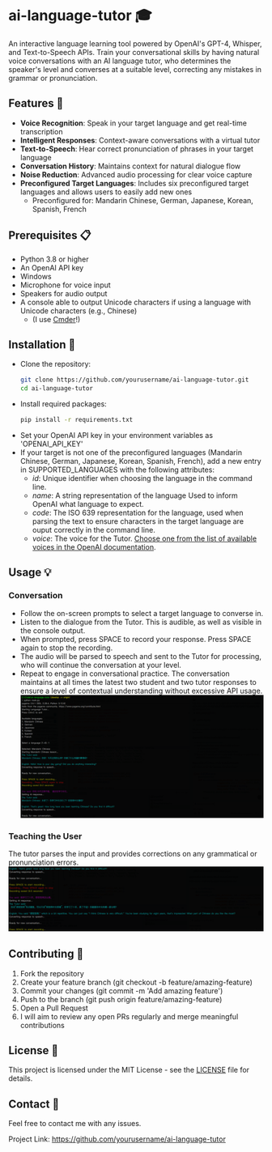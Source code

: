 # ai-language-tutor 🎓
An interactive language learning tool powered by OpenAI's GPT-4, Whisper, and Text-to-Speech APIs. Train your conversational skills by having natural voice conversations with an AI language tutor, who determines the speaker's level and converses at a suitable level, correcting any mistakes in grammar or pronunciation.

## Features 🌟
<ul>
  <li><b>Voice Recognition</b>: Speak in your target language and get real-time transcription</li>
  <li><b>Intelligent Responses</b>: Context-aware conversations with a virtual tutor</li>
  <li><b>Text-to-Speech</b>: Hear correct pronunciation of phrases in your target language</li>
  <li><b>Conversation History</b>: Maintains context for natural dialogue flow</li>
  <li><b>Noise Reduction</b>: Advanced audio processing for clear voice capture</li>
  <li><b>Preconfigured Target Languages</b>: Includes six preconfigured target languages and allows users to easily add new ones
    <ul>
      <li>Preconfigured for: Mandarin Chinese, German, Japanese, Korean, Spanish, French</li>
    </ul>
  </li>
</ul>
 
## Prerequisites 📋
<ul>
  <li>Python 3.8 or higher</li>
  <li>An OpenAI API key</li>
  <li>Windows</li>
  <li>Microphone for voice input</li>
  <li>Speakers for audio output</li>
  <li>A console able to output Unicode characters if using a language with Unicode characters (e.g., Chinese)
      <ul>
        <li>(I use <a href="https://cmder.app/">Cmder</a>!)</li>
      </ul>
</ul>

## Installation 🔧
<ul>
<li>Clone the repository:</li>
  
```bash
git clone https://github.com/yourusername/ai-language-tutor.git
cd ai-language-tutor
```
<li>Install required packages:</li>

```bash
pip install -r requirements.txt
```
  <li>Set your OpenAI API key in your environment variables as 'OPENAI_API_KEY'</li>
  <li>If your target is not one of the preconfigured languages (Mandarin Chinese, German, Japanese, Korean, Spanish, French), add a new entry in SUPPORTED_LANGUAGES with the following attributes:
    <ul>
  <li><i>id</i>: Unique identifier when choosing the language in the command line.</li>
  <li><i>name</i>: A string representation of the language Used to inform OpenAI what language to expect.</li>
  <li><i>code</i>: The ISO 639 representation for the language, used when parsing the text to ensure characters in the target language are ouput correctly in the command line.</li>
  <li><i>voice</i>: The voice for the Tutor. <a href="https://platform.openai.com/docs/guides/text-to-speech#voice-options">Choose one from the list of available voices in the OpenAI documentation</a>.</li>
    </ul>
    </li>
</ul>


## Usage 💡
### Conversation
<ul>
  <li>Follow the on-screen prompts to select a target language to converse in.</li>
  <li>Listen to the dialogue from the Tutor. This is audible, as well as visible in the console output.</li>
  <li>When prompted, press SPACE to record your response. Press SPACE again to stop the recording.</li>
  <li>The audio will be parsed to speech and sent to the Tutor for processing, who will continue the conversation at your level.</li>
  <li>Repeat to engage in conversational practice. The conversation maintains at all times the latest two student and two tutor responses to ensure a level of contextual understanding without excessive API usage. </li>
  <img src="docs/README_Overview.PNG"/>
</ul>

### Teaching the User
The tutor parses the input and provides corrections on any grammatical or pronunciation errors.
<img src="docs/README_CorrectingUser.PNG"/>

## Contributing 🤝
<ol>
  <li>Fork the repository</li>
  <li>Create your feature branch (git checkout -b feature/amazing-feature)</li>
  <li>Commit your changes (git commit -m 'Add amazing feature')</li>
  <li>Push to the branch (git push origin feature/amazing-feature)</li>
  <li>Open a Pull Request</li>
  <li>I will aim to review any open PRs regularly and merge meaningful contributions</li>
</ol>

## License 📄
This project is licensed under the MIT License - see the [LICENSE](LICENSE) file for details.

## Contact 📧
Feel free to contact me with any issues.

Project Link: https://github.com/yourusername/ai-language-tutor
